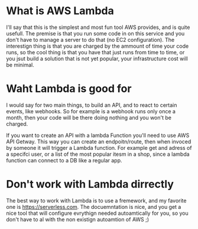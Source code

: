 # What is AWS Lambda

I'll say that this is the simplest and most fun tool AWS provides, and is quite usefull. The premise is that you run some code in on this service and you don't have to manage a server to do that (no EC2 configuration). The interestign thing is that you are charged by the ammount of time your code runs, so the cool thing is that you have that just runs from time to time, or you jsut build a solution that is not yet popular, your infrastructure cost will be minimal. 

# Waht Lambda is good for

I would say for two main things, to build an API, and to react to certain events, like webhooks. So for example is a webhook runs only once a month, then your code will be there doing nothing and you won't be charged. 

If you want to create an API with a lambda Function you'll need to use AWS API Getway. This way you can create an endpoitn/route, then when invoced by someone it will trigger a Lambda function. For example get and adress of a specifci user, or a list of the most popular itesm in a shop, since a lambda function can connect to a DB like a regular app. 

# Don't work with Lambda dirrectly

The best way to work with Lambda is to use a fremework, and my favorite one is https://serverless.com. The docuemntation is nice, and you get a nice tool that will configure evrythign needed autoamtically for you, so you don't have to al with the non existign autoamtion of AWS ;)
